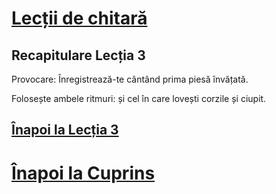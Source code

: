 # [Lecții de chitară](https://github.com/Voluntari-Noi/guitar-lessons)

## Recapitulare Lecția 3

Provocare: Înregistrează-te cântând prima piesă învățată.

Folosește ambele ritmuri: și cel în care lovești corzile și ciupit.

## [Înapoi la Lecția 3](https://github.com/Voluntari-Noi/guitar-lessons/tree/master/03)

# [Înapoi la Cuprins](https://github.com/Voluntari-Noi/guitar-lessons)
